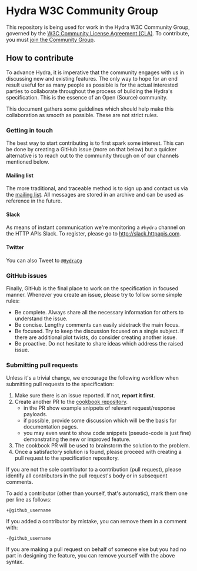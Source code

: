 # Hydra W3C Community Group

This repository is being used for work in the Hydra W3C Community Group, governed by the
[W3C Community License Agreement (CLA)](http://www.w3.org/community/about/agreements/cla/).
To contribute, you must [join the Community Group](http://www.hydra-cg.com/#community).

## How to contribute

To advance Hydra, it is imperative that the community engages with us in discussing new and existing features. The only
way to hope for an end result useful for as many people as possible is for the actual interested parties to collaborate
throughout the process of building the Hydra's specification. This is the essence of an Open (Source) community.

This document gathers some guidelines which should help make this collaboration as smooth as possible.
These are not strict rules.

### Getting in touch

The best way to start contributing is to first spark some interest. This can be done by creating a GitHub issue
(more on that below) but a quicker alternative is to reach out to the community through on of our channels mentioned below.

#### Mailing list

The more traditional, and traceable method is to sign up and contact us via the [mailing list][ml]. All messages
are stored in an archive and can be used as reference in the future.

[ml]: https://lists.w3.org/Archives/Public/public-hydra/

#### Slack

As means of instant communication we're monitoring a `#hydra` channel on the HTTP APIs Slack. To register, please
go to http://slack.httpapis.com.

#### Twitter

You can also Tweet to [`@HydraCg`](https://twitter.com/hydracg)

### GitHub issues

Finally, GitHub is the final place to work on the specification in focused manner. Whenever you create an issue, please 
try to follow some simple rules:

* Be complete. Always share all the necessary information for others to understand the issue.
* Be concise. Lengthy comments can easily sidetrack the main focus.
* Be focused. Try to keep the discussion focused on a single subject. If there are additional plot twists, do consider
creating another issue.
* Be proactive. Do not hesitate to share ideas which address the raised issue.

### Submitting pull requests

Unless it's a trivial change, we encourage the following workflow when submitting pull requests to the specification:

1. Make sure there is an issue reported. If not, **report it first**.
1. Create another PR to the [cookbook repository](https://github.com/HydraCG/gitbook).
   * in the PR show example snippets of relevant request/response payloads.
   * if possible, provide some discussion which will be the basis for documentation pages.
   * you may even want to show code snippets (pseudo-code is just fine) demonstrating the new or improved feature.
2. The cookbook PR will be used to brainstorm the solution to the problem.
3. Once a satisfactory solution is found, please proceed with creating a pull request to the specification repository.

If you are not the sole contributor to a contribution (pull request), please identify all
contributors in the pull request's body or in subsequent comments.

To add a contributor (other than yourself, that's automatic), mark them one per line as follows:

```
+@github_username
```

If you added a contributor by mistake, you can remove them in a comment with:

```
-@github_username
```

If you are making a pull request on behalf of someone else but you had no part in designing the
feature, you can remove yourself with the above syntax.
